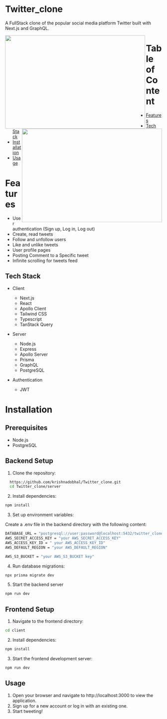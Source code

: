 # Twitter_clone

A FullStack clone of the popular social media platform Twitter built with Next.js and GraphQL.

<div>
  
<p><img align="left" src="https://github.com/user-attachments/assets/3f0f113d-7035-48fd-adcd-24b05a8596c5" width="450" height="300"/></p>
<p><img align="right" src="https://github.com/user-attachments/assets/2921ec1c-99c7-4163-bbb1-2275198739bf" width="450" height="300"/></p>

</div>

# Table of Content
  - [Features](#features)
  - [Tech Stack](#tech)
  - [Installation](#installation)
  - [Usage](#use)
    
<a name="features"><a/>
# Features

- User authentication (Sign up, Log in, Log out)
- Create, read tweets 
- Follow and unfollow users 
- Like and unlike tweets 
- User profile pages
- Posting Comment to a Specific tweet 
- Infinite scrolling for tweets feed

<a name="tech"><a/>
## Tech Stack

* Client

  * Next.js
  * React
  * Apollo Client
  * Tailwind CSS
  * Typescript
  * TanStack Query

* Server
 
  * Node.js
  * Express
  * Apollo Server
  * Prisma
  * GraphQL
  * PostgreSQL

* Authentication
  
  * JWT

<a name="installation"><a/>
# Installation

## Prerequisites
 * Node.js
 * PostgreSQL

## Backend Setup

1. Clone the repository:
```bash
  https://github.com/krishnadobhal/Twitter_clone.git
  cd Twitter_clone/server
```

2. Install dependencies:
```bash
npm install
```

3. Set up environment variables:

Create a .env file in the backend directory with the following content:

```bash
DATABASE_URL = "postgresql://user:password@localhost:5432/twitter_clone "
AWS_SECRET_ACCESS_KEY = "your AWS_SECRET_ACCESS_KEY"
AWS_ACCESS_KEY_ID = " your AWS_ACCESS_KEY_ID"
AWS_DEFAULT_REGION = "your AWS_DEFAULT_REGION"

AWS_S3_BUCKET = "your AWS_S3_BUCKET key"
```
4. Run database migrations:
```bash
npx prisma migrate dev
```
5. Start the backend server
```bash
npm run dev
```

## Frontend Setup
1. Navigate to the frontend directory:
```bash
cd client
```
2. Install dependencies:
```bash
npm install
```
3. Start the frontend development server:
```bash
npm run dev
```
<a name="use"><a/>
## Usage
1. Open your browser and navigate to http://localhost:3000 to view the application.
2. Sign up for a new account or log in with an existing one.
3. Start tweeting!
